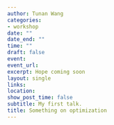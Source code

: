 ```yaml
---
author: Tunan Wang
categories:
- workshop
date: ""
date_end: ""
time: ""
draft: false
event: 
event_url: 
excerpt: Hope coming soon
layout: single
links:
location: 
show_post_time: false
subtitle: My first talk.
title: Something on optimization
---
```



